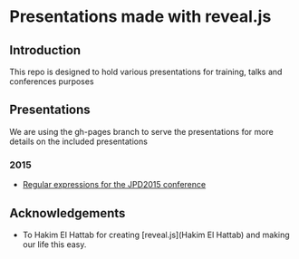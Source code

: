 Presentations made with reveal.js
=================================

## Introduction

This repo is designed to hold various presentations for training,
 talks and conferences purposes

## Presentations

We are using the gh-pages branch to serve the presentations for more details on the included presentations

### 2015
* [Regular expressions for the JPD2015 conference][jpd2015]

## Acknowledgements

* To Hakim El Hattab for creating [reveal.js](Hakim El Hattab) and making our life this easy. 

[jpd2015]: http://www.juanelosua.com/presentations/2015/20150604-jpd2015-regexp/
